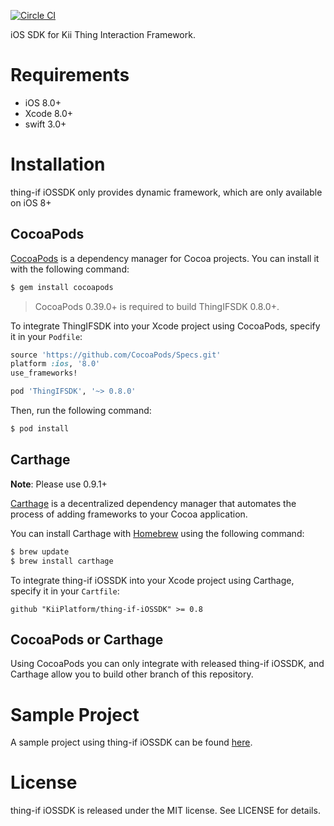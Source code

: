 [![Circle CI](https://circleci.com/gh/KiiPlatform/thing-if-iOSSDK/tree/master.svg?style=svg)](https://circleci.com/gh/KiiPlatform/thing-if-iOSSDK/tree/master)

iOS SDK for Kii Thing Interaction Framework.

# Requirements

- iOS 8.0+
- Xcode 8.0+
- swift 3.0+

# Installation
thing-if iOSSDK only provides dynamic framework, which are only available on iOS 8+

## CocoaPods

[CocoaPods](http://cocoapods.org) is a dependency manager for Cocoa projects. You can install it with the following command:

```bash
$ gem install cocoapods
```

> CocoaPods 0.39.0+ is required to build ThingIFSDK 0.8.0+.

To integrate ThingIFSDK into your Xcode project using CocoaPods, specify it in your `Podfile`:

```ruby
source 'https://github.com/CocoaPods/Specs.git'
platform :ios, '8.0'
use_frameworks!

pod 'ThingIFSDK', '~> 0.8.0'
```

Then, run the following command:

```bash
$ pod install
```

## Carthage

**Note**: Please use 0.9.1+

[Carthage](https://github.com/Carthage/Carthage) is a decentralized dependency manager that automates the process of adding frameworks to your Cocoa application.

You can install Carthage with [Homebrew](http://brew.sh/) using the following command:

```bash
$ brew update
$ brew install carthage
```

To integrate thing-if iOSSDK into your Xcode project using Carthage, specify it in your `Cartfile`:

```ogdl
github "KiiPlatform/thing-if-iOSSDK" >= 0.8
```

## CocoaPods or Carthage

Using CocoaPods you can only integrate with released thing-if iOSSDK, and Carthage allow you to build other branch of this repository. 

# Sample Project

A sample project using thing-if iOSSDK can be found [here](https://github.com/KiiPlatform/thing-if-iOSSample).

# License

thing-if iOSSDK is released under the MIT license. See LICENSE for details.
